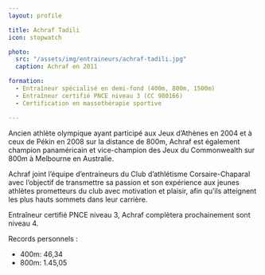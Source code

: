 ```yaml
---
layout: profile

title: Achraf Tadili
icon: stopwatch

photo:
  src: "/assets/img/entraineurs/achraf-tadili.jpg"
  caption: Achraf en 2011

formation:
  - Entraîneur spécialisé en demi-fond (400m, 800m, 1500m)
  - Entraîneur certifié PNCE niveau 3 (CC 980166)
  - Certification en massothérapie sportive

---
```


Ancien athlète olympique ayant participé aux Jeux d’Athènes en 2004 et à ceux de Pékin en 2008 sur la distance de 800m, Achraf est également champion panaméricain et vice-champion des Jeux du Commonwealth sur 800m à Melbourne en Australie.

Achraf joint l’équipe d’entraineurs du Club d’athlétisme Corsaire-Chaparal avec l’objectif de transmettre sa passion et son expérience aux jeunes athlètes prometteurs du club avec motivation et plaisir, afin qu’ils atteignent les plus hauts sommets dans leur carrière.

Entraîneur certifié PNCE niveau 3, Achraf complètera prochainement sont niveau 4.

Records personnels :

* 400m: 46,34
* 800m: 1.45,05
